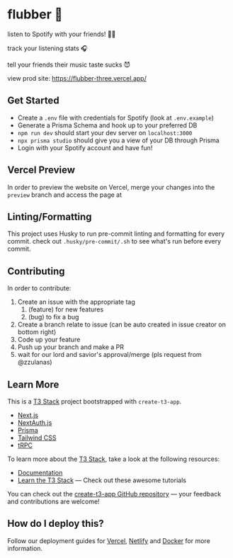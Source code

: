 # flubber 🧽

listen to Spotify with your friends! 🕺💃

track your listening stats 🎧

tell your friends their music taste sucks 😈

view prod site: https://flubber-three.vercel.app/

## Get Started

- Create a `.env` file with credentials for Spotify (look at `.env.example`)
- Generate a Prisma Schema and hook up to your preferred DB
- `npm run dev` should start your dev server on `localhost:3000`
- `npx prisma studio` should give you a view of your DB through Prisma
- Login with your Spotify account and have fun!

## Vercel Preview

In order to preview the website on Vercel, merge your changes into the `preview` branch and access the page at

## Linting/Formatting

This project uses Husky to run pre-commit linting and formatting for every commit. check out `.husky/pre-commit/.sh` to see what's run before every commit.

## Contributing

In order to contribute:

1. Create an issue with the appropriate tag
   1. (feature) for new features
   2. (bug) to fix a bug
2. Create a branch relate to issue (can be auto created in issue creator on bottom right)
3. Code up your feature
4. Push up your branch and make a PR
5. wait for our lord and savior's approval/merge (pls request from @zzulanas)

## Learn More

This is a [T3 Stack](https://create.t3.gg/) project bootstrapped with `create-t3-app`.

- [Next.js](https://nextjs.org)
- [NextAuth.js](https://next-auth.js.org)
- [Prisma](https://prisma.io)
- [Tailwind CSS](https://tailwindcss.com)
- [tRPC](https://trpc.io)

To learn more about the [T3 Stack](https://create.t3.gg/), take a look at the following resources:

- [Documentation](https://create.t3.gg/)
- [Learn the T3 Stack](https://create.t3.gg/en/faq#what-learning-resources-are-currently-available) — Check out these awesome tutorials

You can check out the [create-t3-app GitHub repository](https://github.com/t3-oss/create-t3-app) — your feedback and contributions are welcome!

## How do I deploy this?

Follow our deployment guides for [Vercel](https://create.t3.gg/en/deployment/vercel), [Netlify](https://create.t3.gg/en/deployment/netlify) and [Docker](https://create.t3.gg/en/deployment/docker) for more information.
